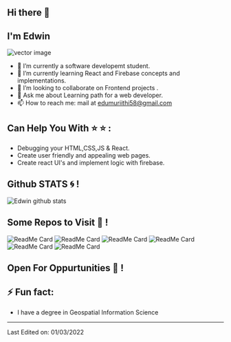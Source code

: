 ## Hi there 👋
## I'm Edwin

![vector image](images/)

- 🔭 I’m currently a software developemt student.
- 🌱 I’m currently learning React and Firebase concepts and implementations.
- 👯 I’m looking to collaborate on Frontend projects .
- 💬 Ask me about Learning path for a web developer.
- 📫 How to reach me: mail at edumuriithi58@gmail.com

## Can Help You With :star: :star:  :
- Debugging your HTML,CSS,JS & React.
- Create user friendly and appealing web pages.
- Create react UI's and implement logic with firebase.


## Github STATS :cyclone: !

![Edwin github stats](https://github-readme-stats.vercel.app/api?username=Edu58&show_icons=true&theme=radical)
<br>

## Some Repos to Visit :blossom: !
![ReadMe Card](https://github-readme-stats.vercel.app/api/pin/?username=Edu58&repo=React-Firebase-Authentication&show_icons=true&theme=radical)
![ReadMe Card](https://github-readme-stats.vercel.app/api/pin/?username=Edu58&repo=Black-React-Portfolio&show_icons=true&theme=radical)
![ReadMe Card](https://github-readme-stats.vercel.app/api/pin/?username=Edu58&repo=React-Axios-JokesAPI&show_icons=true&theme=radical)
![ReadMe Card](https://github-readme-stats.vercel.app/api/pin/?username=Edu58&repo=Recipe-Webapp&show_icons=true&theme=radical)
![ReadMe Card](https://github-readme-stats.vercel.app/api/pin/?username=Edu58&repo=Meetups-React-Webapp&show_icons=true&theme=radical)
![ReadMe Card](https://github-readme-stats.vercel.app/api/pin/?username=Edu58&repo=Covid19-Update-WebApp-Leaflet.js&show_icons=true&theme=radical)

## Open For Oppurtunities :purple_heart: !

## ⚡ Fun fact:
- I have a degree in Geospatial Information Science

-----

Last Edited on: 01/03/2022

